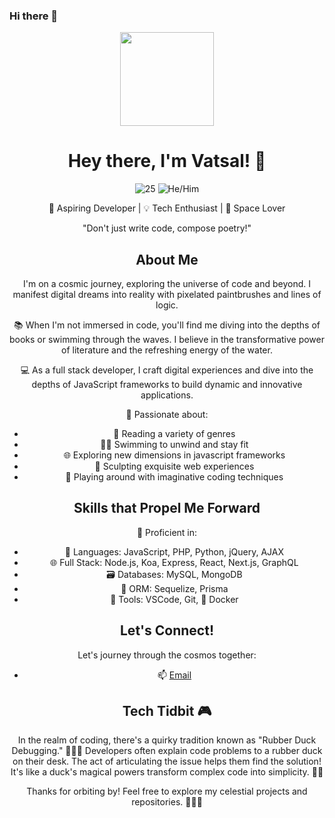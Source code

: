 ### Hi there 👋
<div align="center">
  <img src="https://media.giphy.com/media/XreQmk7ETCak0/giphy.gif" width="150">

  # Hey there, I'm Vatsal! 🌟
  
  ![25](https://img.shields.io/badge/Age-25-blue) ![He/Him](https://img.shields.io/badge/Pronouns-He/him-yellow)
  
  🚀 Aspiring Developer | 💡 Tech Enthusiast | 🌌 Space Lover

  "Don't just write code, compose poetry!"

  ## About Me

  I'm on a cosmic journey, exploring the universe of code and beyond. I manifest digital dreams into reality with pixelated paintbrushes and lines of logic.
  
  📚 When I'm not immersed in code, you'll find me diving into the depths of books or swimming through the waves. I believe in the transformative power of literature and the refreshing energy of the water.

  💻 As a full stack developer, I craft digital experiences and dive into the depths of JavaScript frameworks to build dynamic and innovative applications.

  🌊 Passionate about:
  - 📖 Reading a variety of genres
  - 🏊‍♂️ Swimming to unwind and stay fit
  - 🌐 Exploring new dimensions in javascript frameworks
  - 🌟 Sculpting exquisite web experiences
  - 🔧 Playing around with imaginative coding techniques

  ## Skills that Propel Me Forward
  
  🚀 Proficient in:
  - 💬 Languages: JavaScript, PHP, Python, jQuery, AJAX
  - 🌐 Full Stack: Node.js, Koa, Express, React, Next.js, GraphQL
  - 🗃️ Databases: MySQL, MongoDB
  - 🧲 ORM: Sequelize, Prisma
  - 🔧 Tools: VSCode, Git, 🐳 Docker

  ## Let's Connect!

  Let's journey through the cosmos together:
  - 📫 [Email](mailto:vatsal.suvagiya@mindinventory.com)

  ## Tech Tidbit 🎮

  In the realm of coding, there's a quirky tradition known as "Rubber Duck Debugging." 🦆👨‍💻 Developers often explain code problems to a rubber duck on their desk. The act of articulating the issue helps   them find the solution! It's like a duck's magical powers transform complex code into simplicity. 🌟✨

  Thanks for orbiting by! Feel free to explore my celestial projects and repositories. 🚀🌌✨
</div>
